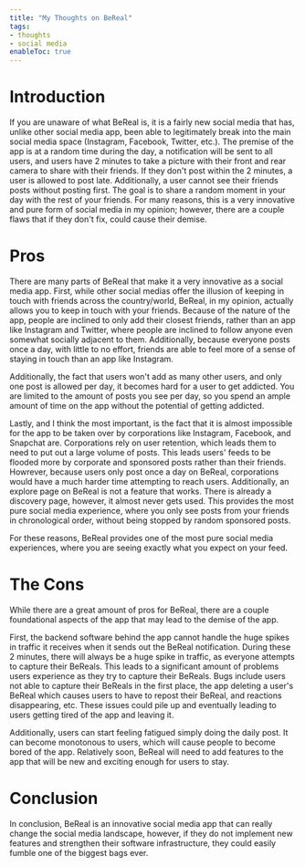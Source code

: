 ```yaml
---
title: "My Thoughts on BeReal" 
tags:
- thoughts
- social media
enableToc: true
---
```


# Introduction
If you are unaware of what BeReal is, it is a fairly new social media that has, unlike other social media app, been able to legitimately break into the main social media space (Instagram, Facebook, Twitter, etc.). The premise of the app is at a random time during the day, a notification will be sent to all users, and users have 2 minutes to take a picture with their front and rear camera to share with their friends. If they don't post within the 2 minutes, a user is allowed to post late. Additionally, a user cannot see their friends posts without posting first. The goal is to share a random moment in your day with the rest of your friends. For many reasons, this is a very innovative and pure form of social media in my opinion; however, there are a couple flaws that if they don't fix, could cause their demise.

# Pros
There are many parts of BeReal that make it a very innovative as a social media app. First, while other social medias offer the illusion of keeping in touch with friends across the country/world, BeReal, in my opinion, actually allows you to keep in touch with your friends. Because of the nature of the app, people are inclined to only add their closest friends, rather than an app like Instagram and Twitter, where people are inclined to follow anyone even somewhat socially adjacent to them. Additionally, because everyone posts once a day, with little to no effort, friends are able to feel more of a sense of staying in touch than an app like Instagram.

Additionally, the fact that users won't add as many other users, and only one post is allowed per day, it becomes hard for a user to get addicted. You are limited to the amount of posts you see per day, so you spend an ample amount of time on the app without the potential of getting addicted.

Lastly, and I think the most important, is the fact that it is almost impossible for the app to be taken over by corporations like Instagram, Facebook, and Snapchat are. Corporations rely on user retention, which leads them to need to put out a large volume of posts. This leads users' feeds to be flooded more by corporate and sponsored posts rather than their friends. Howrever, because users only post once a day on BeReal, corporations would have a much harder time attempting to reach users. Additionally, an explore page on BeReal is not a feature that works. There is already a discovery page, however, it almost never gets used. This provides the most pure social media experience, where you only see posts from your friends in chronological order, without being stopped by random sponsored posts.

For these reasons, BeReal provides one of the most pure social media experiences, where you are seeing exactly what you expect on your feed.

# The Cons
While there are a great amount of pros for BeReal, there are a couple foundational aspects of the app that may lead to the demise of the app.

First, the backend software behind the app cannot handle the huge spikes in traffic it receives when it sends out the BeReal notification. During these 2 minutes, there will always be a huge spike in traffic, as everyone attempts to capture their BeReals. This leads to a significant amount of problems users experience as they try to capture their BeReals. Bugs include users not able to capture their BeReals in the first place, the app deleting a user's BeReal which causes users to have to repost their BeReal, and reactions disappearing, etc. These issues could pile up and eventually leading to users getting tired of the app and leaving it. 

Additionally, users can start feeling fatigued simply doing the daily post. It can become monotonous to users, which will cause people to become bored of the app. Relatively soon, BeReal will need to add features to the app that will be new and exciting enough for users to stay.

# Conclusion
In conclusion, BeReal is an innovative social media app that can really change the social media landscape, however, if they do not implement new features and strengthen their software infrastructure, they could easily fumble one of the biggest bags ever.